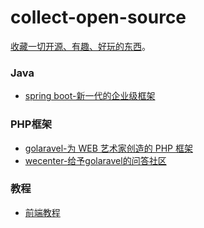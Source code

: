 collect-open-source
==================

[收藏一切开源、有趣、好玩的东西](https://github.com/ityouknow/collect-open-source)。

### Java
* [spring boot-新一代的企业级框架](http://projects.spring.io/spring-boot/)


### PHP框架
* [golaravel-为 WEB 艺术家创造的 PHP 框架](http://www.golaravel.com/)
* [wecenter-给予golaravel的问答社区](https://github.com/wecenter/wecenter)



### 教程
* [前端教程](https://egghead.io/courses)

